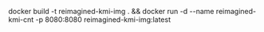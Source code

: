 docker build -t reimagined-kmi-img . && docker run -d --name reimagined-kmi-cnt -p 8080:8080 reimagined-kmi-img:latest